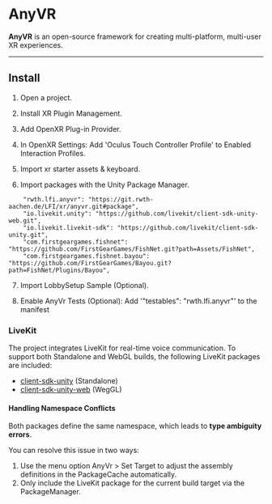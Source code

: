 # AnyVR

**AnyVR** is an open-source framework for creating multi-platform, multi-user XR experiences.

---

## Install

1. Open a project.

2. Install XR Plugin Management.

3. Add OpenXR Plug-in Provider.

4. In OpenXR Settings: Add 'Oculus Touch Controller Profile' to Enabled Interaction Profiles.

5. Import xr starter assets & keyboard.

6. Import packages with the Unity Package Manager.

```
    "rwth.lfi.anyvr": "https://git.rwth-aachen.de/LFI/xr/anyvr.git#package",
    "io.livekit.unity": "https://github.com/livekit/client-sdk-unity-web.git",
    "io.livekit.livekit-sdk": "https://github.com/livekit/client-sdk-unity.git",
    "com.firstgeargames.fishnet": "https://github.com/FirstGearGames/FishNet.git?path=Assets/FishNet",
    "com.firstgeargames.fishnet.bayou": "https://github.com/FirstGearGames/Bayou.git?path=FishNet/Plugins/Bayou",
```

7. Import LobbySetup Sample (Optional).

8. Enable AnyVr Tests (Optional):
   Add '"testables": "rwth.lfi.anyvr"' to the manifest

### LiveKit

The project integrates LiveKit for real-time voice communication.
To support both Standalone and WebGL builds, the following LiveKit packages are included:

- [client-sdk-unity](https://github.com/livekit/client-sdk-unity) (Standalone)
- [client-sdk-unity-web](https://github.com/livekit/client-sdk-unity-web) (WegGL)

#### Handling Namespace Conflicts

Both packages define the same namespace, which leads to **type ambiguity errors**.

You can resolve this issue in two ways:

1. Use the menu option AnyVr > Set Target to adjust the assembly definitions in the PackageCache automatically.
2. Only include the LiveKit package for the current build target via the PackageManager.

